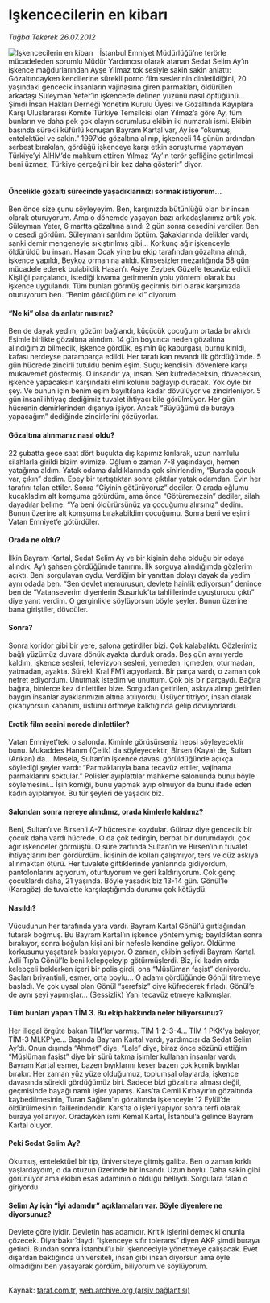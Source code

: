 # Işkencecilerin en kibarı

*Tuğba Tekerek 26.07.2012*

<div class="yazi"><img align="left" alt="Işkencecilerin en kibarı" border="0" src="http://www.taraf.com.tr/fotoraflar/makaleler/iskencecilerin-en-kibari_2093_orijinal.jpg" style="border-right-width:10px; border-color:#FFFFFF"/>İstanbul Emniyet Müdürlüğü’ne terörle mücadeleden sorumlu Müdür Yardımcısı olarak atanan Sedat Selim Ay’ın işkence mağdurlarından Ayşe Yılmaz tok sesiyle sakin sakin anlattı: Gözaltındayken kendilerine sürekli porno film seslerinin dinletildiğini, 20 yaşındaki gencecik insanların vajinasına giren parmakları, öldürülen arkadaşı Süleyman Yeter’in işkencede delinen yüzünü nasıl öptüğünü... Şimdi İnsan Hakları Derneği Yönetim Kurulu Üyesi ve Gözaltında Kayıplara Karşı Uluslararası Komite Türkiye Temsilcisi olan Yılmaz’a göre Ay, tüm bunların ve daha pek çok olayın sorumlusu ekibin iki numaralı ismi. Ekibin başında sürekli küfürlü konuşan Bayram Kartal var, Ay ise “okumuş, entelektüel ve sakin.” 1997’de gözaltına alınıp, işkenceli 14 günün ardından serbest bırakılan, gördüğü işkenceye karşı etkin soruşturma yapmayan Türkiye’yi AİHM’de mahkum ettiren Yılmaz “Ay’ın terör şefliğine getirilmesi beni üzmez, Türkiye gerçeğini bir kez daha gösterir” diyor.<br/><br/>
<h4>Öncelikle gözaltı sürecinde yaşadıklarınızı sormak istiyorum...</h4>Ben önce size şunu söyleyeyim. Ben, karşınızda bütünlüğü olan bir insan olarak oturuyorum. Ama o dönemde yaşayan bazı arkadaşlarımız artık yok. Süleyman Yeter, 6 martta gözaltına alındı 2 gün sonra cesedini verdiler. Ben o cesedi gördüm. Süleyman’ı sarıldım öptüm. Şakaklarında delikler vardı, sanki demir mengeneyle sıkıştırılmış gibi... Korkunç ağır işkenceyle öldürüldü bu insan. Hasan Ocak yine bu ekip tarafından gözaltına alındı, işkence yapıldı, Beykoz ormanına atıldı. Kimsesizler mezarlığında 58 gün mücadele ederek bulabildik Hasan’ı. Asiye Zeybek Güzel’e tecavüz edildi. Kişiliği parçalandı, istediği kıvama getirmenin yolu yöntemi olarak bu işkence uygulandı. Tüm bunları görmüş geçirmiş biri olarak karşınızda oturuyorum ben. “Benim gördüğüm ne ki” diyorum.<br/>
<h4>“Ne ki” olsa da anlatır mısınız?</h4>Ben de dayak yedim, gözüm bağlandı, küçücük çocuğum ortada bırakıldı. Eşimle birlikte gözaltına alındım. 14 gün boyunca neden gözaltına alındığımızı bilmedik, işkence gördük, eşimin üç kaburgası, burnu kırıldı, kafası nerdeyse paramparça edildi. Her tarafı kan revandı ilk gördüğümde. 5 gün hücrede zincirli tutuldu benim eşim. Suçu; kendisini dövenlere karşı mukavemet göstermiş. O insandır ya, insan. Sen küfredeceksin, döveceksin, işkence yapacaksın karşındaki elini kolunu bağlayıp duracak. Yok öyle bir şey. Ve bunun için benim eşim bayıltılana kadar dövülüyor ve zincirleniyor. 5 gün insanî ihtiyaç dediğimiz tuvalet ihtiyacı bile görülmüyor. Her gün hücrenin demirlerinden dışarıya işiyor. Ancak “Büyüğümü de buraya yapacağım” dediğinde zincirlerini çözüyorlar.<br/>
<h4>Gözaltına alınmanız nasıl oldu?</h4>22 şubatta gece saat dört buçukta dış kapımız kırılarak, uzun namlulu silahlarla girildi bizim evimize. Oğlum o zaman 7-8 yaşındaydı, hemen yatağıma aldım. Yatak odama daldıklarında çok sinirlendim, “Burada çocuk var, çıkın” dedim. Epey bir tartıştıktan sonra çıktılar yatak odamdan. Evin her tarafını talan ettiler. Sonra “Giyinin götürüyoruz” dediler. O arada oğlumu kucakladım alt komşuma götürdüm, ama önce “Götüremezsin” dediler, silah dayadılar belime. “Ya beni öldürürsünüz ya çocuğumu alırsınız” dedim. Bunun üzerine alt komşuma bırakabildim çocuğumu. Sonra beni ve eşimi Vatan Emniyet’e götürdüler.<br/>
<h4>Orada ne oldu?</h4>İlkin Bayram Kartal, Sedat Selim Ay ve bir kişinin daha olduğu bir odaya alındık. Ay’ı şahsen gördüğümde tanırım. İlk sorguya alındığımda gözlerim açıktı. Beni sorgulayan oydu. Verdiğim bir yanıttan dolayı dayak da yedim aynı odada ben. “Sen devlet memurusun, devlete hainlik ediyorsun” denince ben de “Vatanseverim diyenlerin Susurluk’ta tahlillerinde uyuşturucu çıktı” diye yanıt verdim. O gerginlikle söylüyorsun böyle şeyler. Bunun üzerine bana giriştiler, dövdüler.<br/>
<h4>Sonra?</h4>Sonra koridor gibi bir yere, salona getirdiler bizi. Çok kalabalıktı. Gözlerimiz bağlı yüzümüz duvara dönük ayakta durduk orada. Beş gün aynı yerde kaldım, işkence sesleri, televizyon sesleri, yemeden, içmeden, oturmadan, yatmadan, ayakta. Sürekli Kral FM’i açıyorlardı. Bir parça vardı, o zaman çok nefret ediyordum. Unutmak istedim ve unuttum. Çok pis bir parçaydı. Bağıra bağıra, binlerce kez dinlettiler bize. Sorgudan getirilen, askıya alınıp getirilen baygın insanlar ayaklarımızın altına atılıyordu. Üşüyor titriyor, insan olarak çıkarıyorsun kabanını, üstünü örtmeye kalktığında gelip dövüyorlardı.<br/>
<h4>Erotik film sesini nerede dinlettiler?</h4>Vatan Emniyet’teki o salonda. Kiminle görüşürseniz hepsi söyleyecektir bunu. Mukaddes Hanım (Çelik) da söyleyecektir, Birsen (Kaya) de, Sultan (Arıkan) da... Mesela, Sultan’ın işkence davası görüldüğünde açıkça söylediği şeyler vardı: “Parmaklarıyla bana tecavüz ettiler, vajinama parmaklarını soktular.” Polisler ayıplattılar mahkeme salonunda bunu böyle söylemesini... İşin komiği, bunu yapmak ayıp olmuyor da bunu ifade eden kadın ayıplanıyor. Bu tür şeyleri de yaşadık biz.<br/>
<h4>Salondan sonra nereye alındınız, orada kimlerle kaldınız?</h4>Beni, Sultan’ı ve Birsen’i A-7 hücresine koydular. Gülnaz diye gencecik bir çocuk daha vardı hücrede. O da çok tedirgin, berbat bir durumdaydı, çok ağır işkenceler görmüştü. O süre zarfında Sultan’ın ve Birsen’inin tuvalet ihtiyaçlarını ben gördürdüm. İkisinin de kolları çalışmıyor, ters ve düz askıya alınmaktan ötürü. Her tuvalete gittiklerinde yanlarında gidiyordum, pantolonlarını açıyorum, oturtuyorum ve geri kaldırıyorum. Çok genç çocuklardı daha, 21 yaşında. Böyle yaşadık biz 13-14 gün. Gönül’le (Karagöz) de tuvalette karşılaştığımda durumu çok kötüydü.<br/>
<h4>Nasıldı?</h4>Vücudunun her tarafında yara vardı. Bayram Kartal Gönül’ü gırtlağından tutarak boğmuş. Bu Bayram Kartal’ın işkence yöntemiymiş; bayıldıktan sonra bırakıyor, sonra boğulan kişi ani bir nefesle kendine geliyor. Öldürme korkusunu yaşatarak baskı yapıyor. O zaman, ekibin şefiydi Bayram Kartal. Adli Tıp’a Gönül’le beni kelepçeleyip götürmüşlerdi. Biz, iki kadın orda kelepçeli beklerken içeri bir polis girdi, ona “Müslüman faşist” deniyordu. Saçları briyantinli, esmer, orta boylu... O adamı gördüğünde Gönül titremeye başladı. Ve çok uysal olan Gönül “şerefsiz” diye küfrederek fırladı. Gönül’e de aynı şeyi yapmışlar... (Sessizlik) Yani tecavüz etmeye kalkmışlar.<br/>
<h4>Tüm bunları yapan TİM 3. Bu ekip hakkında neler biliyorsunuz?</h4>Her illegal örgüte bakan TİM’ler varmış. TİM 1-2-3-4... TİM 1 PKK’ya bakıyor, TİM-3 MLKP’ye... Başında Bayram Kartal vardı, yardımcısı da Sedat Selim Ay’dı. Onun dışında “Ahmet” diye, “Lale” diye, biraz önce sözünü ettiğim “Müslüman faşist” diye bir sürü takma isimler kullanan insanlar vardı. Bayram Kartal esmer, bazen bıyıklarını keser bazen çok komik bıyıklar bırakır. Her zaman yüz yüze olduğumuz, toplumsal olaylarda, işkence davasında sürekli gördüğümüz biri. Sadece bizi gözaltına alması değil, geçmişinde bayağı namlı işler yapmış. Kars’ta Cemil Kırbayır’ın gözaltında kaybedilmesinin, Turan Sağlam’ın gözaltında işkenceyle 12 Eylül’de öldürülmesinin faillerindendir. Kars’ta o işleri yapıyor sonra terfi olarak buraya yollanıyor. Oradayken ismi Kemal Kartal, İstanbul’a gelince Bayram Kartal oluyor.<br/>
<h4>Peki Sedat Selim Ay?</h4>Okumuş, entelektüel bir tip, üniversiteye gitmiş galiba. Ben o zaman kırklı yaşlardaydım, o da otuzun üzerinde bir insandı. Uzun boylu. Daha sakin gibi görünüyor ama ekibin esas adamının o olduğu belliydi. Sorgulara falan o giriyordu.<br/>
<h4>Selim Ay için “İyi adamdır” açıklamaları var. Böyle diyenlere ne diyorsunuz?</h4>Devlete göre iyidir. Devletin has adamıdır. Kritik işlerini demek ki onunla çözecek. Diyarbakır’daydı “işkenceye sıfır tolerans” diyen AKP şimdi buraya getirdi. Bundan sonra İstanbul’u bir işkenceciyle yönetmeye çalışacak. Evet dışardan baktığında üniversiteli, insan gibi insan diyorsun ama öyle olmadığını ben yaşayarak gördüm, biliyorum ve söylüyorum.<br/><br/>
</div>

Kaynak: [taraf.com.tr](http://www.taraf.com.tr/tugba-tekerek/makale-iskencecilerin-en-kibari.htm), [web.archive.org (arşiv bağlantısı)](http://web.archive.org/web/20131107140458/http://www.taraf.com.tr/tugba-tekerek/makale-iskencecilerin-en-kibari.htm)
